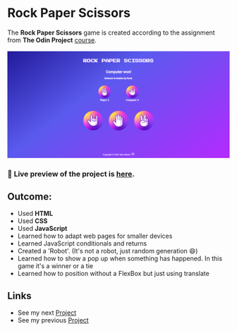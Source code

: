 # Rock Paper Scissors
The **Rock Paper Scissors** game is created according to the assignment from **The Odin Project** [course](https://www.theodinproject.com/paths/foundations/courses/foundations).
<br>
<br>
![Preview](img/rock-paper-scissors.png)

### 🔗 **Live preview** of the project is [here](https://alex-dishen.github.io/rock-paper-scissors/).

## **Outcome:**
* Used **HTML**
* Used **CSS**
* Used **JavaScript**
* Learned how to adapt web pages for smaller devices
* Learned JavaScript conditionals and returns
* Created a 'Robot'. (It's not a robot, just random generation 😄)
* Learned how to show a pop up when something has happened. In this game it's a winner or a tie
* Learned how to position without a FlexBox but just using translate 

## **Links**
* See my next [Project](https://github.com/alex-dishen/etch-a-sketch)
* See my previous [Project](https://github.com/alex-dishen/landing-page)